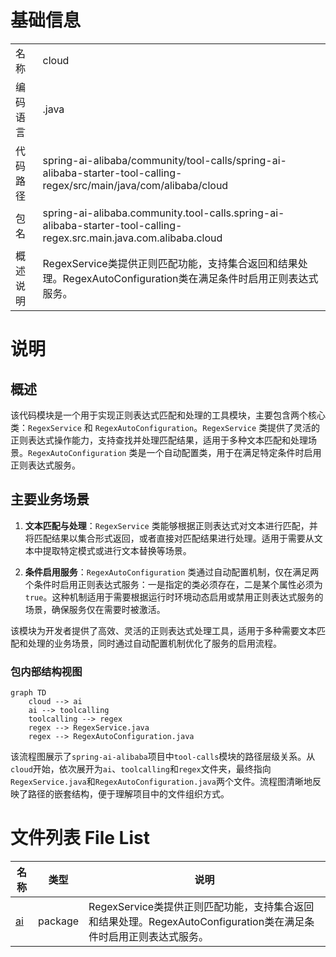 # 基础信息

|      |      |
|------|------|
| 名称 | cloud |
| 编码语言 | .java |
| 代码路径 | spring-ai-alibaba/community/tool-calls/spring-ai-alibaba-starter-tool-calling-regex/src/main/java/com/alibaba/cloud |
| 包名 | spring-ai-alibaba.community.tool-calls.spring-ai-alibaba-starter-tool-calling-regex.src.main.java.com.alibaba.cloud |
| 概述说明 | RegexService类提供正则匹配功能，支持集合返回和结果处理。RegexAutoConfiguration类在满足条件时启用正则表达式服务。 |

# 说明

## 概述

该代码模块是一个用于实现正则表达式匹配和处理的工具模块，主要包含两个核心类：`RegexService` 和 `RegexAutoConfiguration`。`RegexService` 类提供了灵活的正则表达式操作能力，支持查找并处理匹配结果，适用于多种文本匹配和处理场景。`RegexAutoConfiguration` 类是一个自动配置类，用于在满足特定条件时启用正则表达式服务。

## 主要业务场景

1. **文本匹配与处理**：`RegexService` 类能够根据正则表达式对文本进行匹配，并将匹配结果以集合形式返回，或者直接对匹配结果进行处理。适用于需要从文本中提取特定模式或进行文本替换等场景。

2. **条件启用服务**：`RegexAutoConfiguration` 类通过自动配置机制，仅在满足两个条件时启用正则表达式服务：一是指定的类必须存在，二是某个属性必须为 `true`。这种机制适用于需要根据运行时环境动态启用或禁用正则表达式服务的场景，确保服务仅在需要时被激活。

该模块为开发者提供了高效、灵活的正则表达式处理工具，适用于多种需要文本匹配和处理的业务场景，同时通过自动配置机制优化了服务的启用流程。


### 包内部结构视图

```mermaid
graph TD
    cloud --> ai
    ai --> toolcalling
    toolcalling --> regex
    regex --> RegexService.java
    regex --> RegexAutoConfiguration.java
```

该流程图展示了`spring-ai-alibaba`项目中`tool-calls`模块的路径层级关系。从`cloud`开始，依次展开为`ai`、`toolcalling`和`regex`文件夹，最终指向`RegexService.java`和`RegexAutoConfiguration.java`两个文件。流程图清晰地反映了路径的嵌套结构，便于理解项目中的文件组织方式。

# 文件列表 File List

| 名称   | 类型  | 说明 |
|-------|------|-------------|
| [ai](ai/_module.md) | package | RegexService类提供正则匹配功能，支持集合返回和结果处理。RegexAutoConfiguration类在满足条件时启用正则表达式服务。 |


